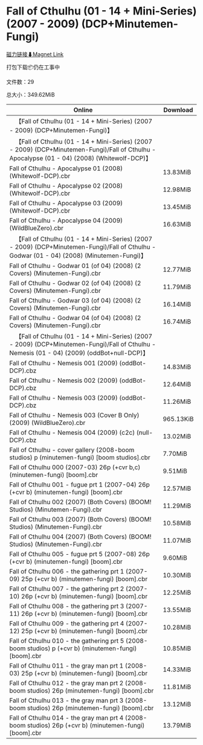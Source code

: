 # Fall of Cthulhu (01 - 14 + Mini-Series) (2007 - 2009) (DCP+Minutemen-Fungi)

[磁力链接⬇Magnet Link](magnet:?xt=urn:btih:bf49cc1276af725510ea37e6bfe68a7ffc7d235b&dn=Fall%20of%20Cthulhu%20%2801%20-%2014%20%2B%20Mini-Series%29%20%282007%20-%202009%29%20%28DCP%2BMinutemen-Fungi%29)

打包下载📦仍在工事中

文件数：29

总大小：349.62MiB

Online | Download
--- | ---
&emsp;【Fall of Cthulhu (01 - 14 + Mini-Series) (2007 - 2009) (DCP+Minutemen-Fungi)】 | 
&emsp;【Fall of Cthulhu (01 - 14 + Mini-Series) (2007 - 2009) (DCP+Minutemen-Fungi)/Fall of Cthulhu - Apocalypse (01 - 04) (2008) (Whitewolf-DCP)】 | 
Fall of Cthulhu - Apocalypse 01 (2008) (Whitewolf-DCP).cbr | 13.83MiB
Fall of Cthulhu - Apocalypse 02 (2008) (Whitewolf-DCP).cbr | 12.98MiB
Fall of Cthulhu - Apocalypse 03 (2009) (Whitewolf-DCP).cbr | 13.45MiB
Fall of Cthulhu - Apocalypse 04 (2009) (WildBlueZero).cbr | 16.63MiB
&emsp;【Fall of Cthulhu (01 - 14 + Mini-Series) (2007 - 2009) (DCP+Minutemen-Fungi)/Fall of Cthulhu - Godwar (01 - 04) (2008) (Minutemen-Fungi)】 | 
Fall of Cthulhu - Godwar 01 (of 04) (2008) (2 Covers) (Minutemen-Fungi).cbr | 12.77MiB
Fall of Cthulhu - Godwar 02 (of 04) (2008) (2 Covers) (Minutemen-Fungi).cbr | 11.79MiB
Fall of Cthulhu - Godwar 03 (of 04) (2008) (2 Covers) (Minutemen-Fungi).cbr | 16.14MiB
Fall of Cthulhu - Godwar 04 (of 04) (2008) (2 Covers) (Minutemen-Fungi).cbr | 16.74MiB
&emsp;【Fall of Cthulhu (01 - 14 + Mini-Series) (2007 - 2009) (DCP+Minutemen-Fungi)/Fall of Cthulhu - Nemesis (01 - 04) (2009) (oddBot+null-DCP)】 | 
Fall of Cthulhu - Nemesis 001 (2009) (oddBot-DCP).cbz | 14.83MiB
Fall of Cthulhu - Nemesis 002 (2009) (oddBot-DCP).cbz | 12.64MiB
Fall of Cthulhu - Nemesis 003 (2009) (oddBot-DCP).cbz | 11.26MiB
Fall of Cthulhu - Nemesis 003 (Cover B Only) (2009) (WildBlueZero).cbr | 965.13KiB
Fall of Cthulhu - Nemesis 004 (2009) (c2c) (null-DCP).cbz | 13.02MiB
Fall of Cthulhu - cover gallery (2008-boom studios) p (minutemen-fungi) \[boom studios\].cbr | 7.70MiB
Fall of Cthulhu 000 (2007-03) 26p (+cvr b,c) (minutemen-fungi) \[boom\].cbr | 9.51MiB
Fall of Cthulhu 001 - fugue prt 1 (2007-04) 26p (+cvr b) (minutemen-fungi) \[boom\].cbr | 12.57MiB
Fall of Cthulhu 002 (2007) (Both Covers) (BOOM! Studios) (Minutemen-Fungi).cbr | 11.29MiB
Fall of Cthulhu 003 (2007) (Both Covers) (BOOM! Studios) (Minutemen-Fungi).cbr | 10.58MiB
Fall of Cthulhu 004 (2007) (Both Covers) (BOOM! Studios) (Minutemen-Fungi).cbr | 11.07MiB
Fall of Cthulhu 005 - fugue prt 5 (2007-08) 26p (+cvr b) (minutemen-fungi) \[boom\].cbr | 9.60MiB
Fall of Cthulhu 006 - the gathering prt 1 (2007-09) 25p (+cvr b) (minutemen-fungi) \[boom\].cbr | 10.30MiB
Fall of Cthulhu 007 - the gathering prt 2 (2007-10) 26p (+cvr b) (minutemen-fungi) \[boom\].cbr | 12.25MiB
Fall of Cthulhu 008 - the gathering prt 3 (2007-11) 26p (+cvr b) (minutemen-fungi) \[boom\].cbr | 13.55MiB
Fall of Cthulhu 009 - the gathering prt 4 (2007-12) 25p (+cvr b) (minutemen-fungi) \[boom\].cbr | 10.28MiB
Fall of Cthulhu 010 - the gathering prt 5 (2008-boom studios) p (+cvr b) (minutemen-fungi) \[boom\].cbr | 10.85MiB
Fall of Cthulhu 011 - the gray man prt 1 (2008-03) 25p (+cvr b) (minutemen-fungi) \[boom\].cbr | 14.33MiB
Fall of Cthulhu 012 - the gray man prt 2 (2008-boom studios) 26p (minutemen-fungi) \[boom\].cbr | 11.81MiB
Fall of Cthulhu 013 - the gray man prt 3 (2008-boom studios) 26p (minutemen-fungi) \[boom\].cbr | 13.12MiB
Fall of Cthulhu 014 - the gray man prt 4 (2008-boom studios) 26p (+cvr b) (minutemen-fungi) \[boom\].cbr | 13.79MiB